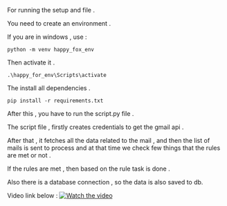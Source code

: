 For running the setup and file . 

You need to create an environment . 

If you are in windows , use : 

```
python -m venv happy_fox_env
```

Then activate it . 

```
.\happy_for_env\Scripts\activate
```

The install all dependencies . 

```
pip install -r requirements.txt 
```
After this , you have to run the script.py file .

The script file , firstly creates credentials to  get the gmail api . 

After that , it fetches all the data related to the mail , and then the list of mails is sent to process and at that time we check few things that the rules are met or not . 

If the rules are met , then based on the rule task is done . 

Also there is a database connection , so the data is also saved to db. 

Video link below :
[![Watch the video](https://encrypted-tbn0.gstatic.com/images?q=tbn:ANd9GcSTaAU5GAas_VoV8YCHdVG3l4i9fiFamDRMiafr6beQaA&s)](https://drive.google.com/file/d/15OA3ygaHtmQZsBvCR1xeGWxUCHo6thUk/view?usp=sharing)